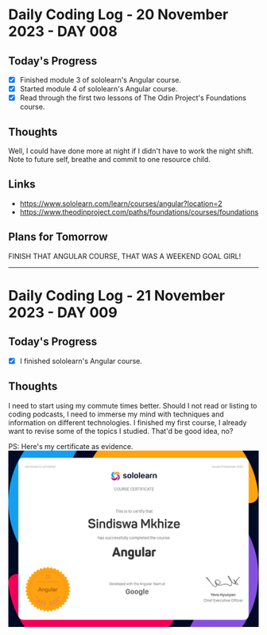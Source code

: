 # Daily Coding Log - 20 November 2023 - DAY 008

## Today's Progress

- [x] Finished module 3 of sololearn's Angular course.
- [x] Started module 4 of sololearn's Angular course.
- [x] Read through the first two lessons of The Odin Project's Foundations course.

## Thoughts

Well, I could have done more at night if I didn't have to work the night shift. 
Note to future self, breathe and commit to one resource child.

## Links

- https://www.sololearn.com/learn/courses/angular?location=2
- https://www.theodinproject.com/paths/foundations/courses/foundations

## Plans for Tomorrow

FINISH THAT ANGULAR COURSE, THAT WAS A WEEKEND GOAL GIRL!

---
# Daily Coding Log - 21 November 2023 - DAY 009
## Today's Progress

- [x] I finished sololearn's Angular course.

## Thoughts

I need to start using my commute times better. Should I not read or listing to coding podcasts, I need to immerse my mind with techniques and information on different technologies.
I finished my first course, I already want to revise some of the topics I studied. That'd be good idea, no?

PS: Here's my certificate as evidence.
![Coding Image](sololearn-angular.jpg)

